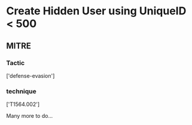 # Create Hidden User using UniqueID < 500

## MITRE

### Tactic
['defense-evasion']

### technique
['T1564.002']

Many more to do...
